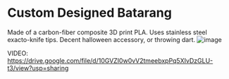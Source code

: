 # Custom Designed Batarang
Made of a carbon-fiber composite 3D print PLA. Uses stainless steel exacto-knife tips. Decent halloween accessory, or throwing dart.
![image](https://user-images.githubusercontent.com/59476460/123041148-ed1aba00-d3c2-11eb-96d2-e3ebc1779332.png)

VIDEO:
https://drive.google.com/file/d/10GVZI0w0vV2tmeebxpPq5XIvDzGLU-t3/view?usp=sharing
